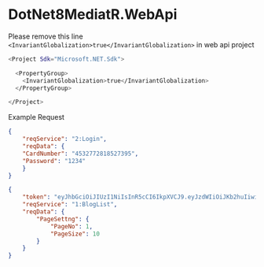 # DotNet8MediatR.WebApi

Please remove this line `<InvariantGlobalization>true</InvariantGlobalization>` in web api project
```sh
<Project Sdk="Microsoft.NET.Sdk">

  <PropertyGroup>
    <InvariantGlobalization>true</InvariantGlobalization>
  </PropertyGroup>

</Project>
```

Example Request
```json
{
    "reqService": "2:Login",
    "reqData": {
	"CardNumber": "4532772818527395",
	"Password": "1234"
    }
}

{
    "token": "eyJhbGciOiJIUzI1NiIsInR5cCI6IkpXVCJ9.eyJzdWIiOiJKb2huIiwianRpIjoiYTYwM2I3ZjEtNWU5MS00NWQyLWFiNTktYjYzMWZiMTM0MjgzIiwiVXNlck5hbWUiOiJKb2huIiwiQ2FyZE51bWJlciI6IjQ1MzI3NzI4MTg1MjczOTUiLCJodHRwOi8vc2NoZW1hcy5taWNyb3NvZnQuY29tL3dzLzIwMDgvMDYvaWRlbnRpdHkvY2xhaW1zL3JvbGUiOiJDdXN0b21lciIsImV4cCI6MTcwMzA3NDAyNCwiaXNzIjoiaHR0cHM6Ly9sb2NhbGhvc3Q6NzA3MCIsImF1ZCI6Imh0dHBzOi8vbG9jYWxob3N0OjcwNzAifQ.EWcezRlIn3YNH9PTBjoX5nouwiXZLSQVgCb_3BdotmA",
    "reqService": "1:BlogList",
    "reqData": {
        "PageSettng": {
            "PageNo": 1,
            "PageSize": 10
        }
    }
}
```
